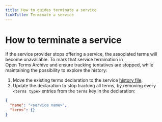 ```yaml
---
title: How to guides terminate a service
linkTitle: Terminate a service
---
```


# How to terminate a service

If the service provider stops offering a service, the associated terms will become unavailable. To mark that service termination in Open Terms Archive and ensure tracking tentatives are stopped, while maintaining the possibility to explore the history:

1. Move the existing terms declaration to the service [history file](#terms-declaration-history).
2. Update the declaration to stop tracking all terms, by removing every `<terms type>` entries from the  `terms` key in the declaration:

```json
{
  "name": "<service name>",
  "terms": {}
}
```
